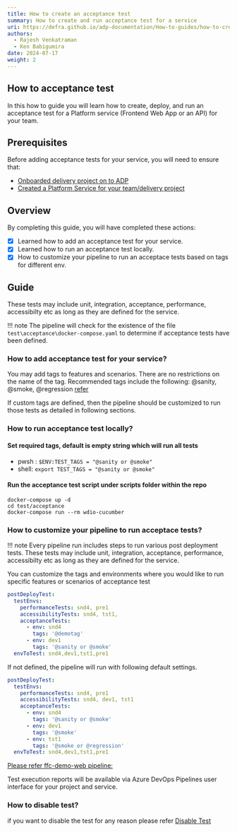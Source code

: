 ```yaml
---
title: How to create an acceptance test
summary: How to create and run acceptance test for a service
uri: https://defra.github.io/adp-documentation/How-to-guides/how-to-create-acceptance-test/
authors:
  - Rajesh Venkatraman
  - Ken Babigumira
date: 2024-07-17
weight: 2
---
```


## How to acceptance test

In this how to guide you will learn how to create, deploy, and run an acceptance test for a Platform service (Frontend Web App or an API) for your team.

## Prerequisites

Before adding acceptance tests for your service, you will need to ensure that:

- [Onboarded delivery project on to ADP](../../Getting-Started/onboarding-a-delivery-project.md)
- [Created a Platform Service for your team/delivery project](../../How-to-guides/Platform-Services/how-to-create-a-platform-service.md)

## Overview

By completing this guide, you will have completed these actions:

- [x] Learned how to add an acceptance test for your service.
- [X] Learned how to run an acceptance test locally.
- [X] How to customize your pipeline to run an acceptace tests based on tags for different env.

## Guide

These tests may include unit, integration, acceptance, performance, accessibilty etc as long as they are defined for the service.

!!! note
  The pipeline will check for the existence of the file `test\acceptance\docker-compose.yaml` to determine if acceptance tests have been defined.

### How to add acceptance test for your service?

You may add tags to features and scenarios. There are no restrictions on the name of the tag. Recommended tags include the following: @sanity, @smoke, @regression
[refer](https://github.com/DEFRA/ffc-demo-web/blob/main/test/acceptance/features/subsidenceStartDate.feature)

If custom tags are defined, then the pipeline should be customized to run those tests as detailed in following sections.

### How to run acceptance test locally?

#### Set required tags, default is empty string which will run all tests

- pwsh : `$ENV:TEST_TAGS = "@sanity or @smoke"`
- shell: `export TEST_TAGS = "@sanity or @smoke"`

#### Run the acceptance test script under scripts folder within the repo

```shell
docker-compose up -d
cd test/acceptance
docker-compose run --rm wdio-cucumber
```

### How to customize your pipeline to run acceptace tests?

!!! note
    Every pipeline run includes steps to run various post deployment tests.
    These tests may include unit, integration, acceptance, performance, accessibilty etc as long as they are defined for the service.

You can customize the tags and environments where you would like to run specific features or scenarios of acceptance test

```yaml
postDeployTest:      
  testEnvs:
    performanceTests: snd4, pre1
    accessibilityTests: snd4, tst1,     
    acceptanceTests:
      - env: snd4
        tags: '@demotag'
      - env: dev1
        tags: '@sanity or @smoke'
  envToTest: snd4,dev1,tst1,pre1
```

If not defined, the pipeline will run with following default settings.

```yaml
postDeployTest:      
  testEnvs:
    performanceTests: snd4, pre1
    accessibilityTests: snd4, dev1, tst1    
    acceptanceTests:
      - env: snd4
        tags: '@sanity or @smoke'
      - env: dev1
        tags: '@smoke'
      - env: tst1
        tags: '@smoke or @regression'         
  envToTest: snd4,dev1,tst1,pre1
```

[Please refer ffc-demo-web pipeline:](https://github.com/DEFRA/ffc-demo-web/blob/main/.azuredevops/build.yaml)

Test execution reports will be available via Azure DevOps Pipelines user interface for your project and service.

### How to disable test?

if you want to disable the test for any reason please refer [Disable Test](../../How-to-guides/Testing/how-to-disable-test.md)